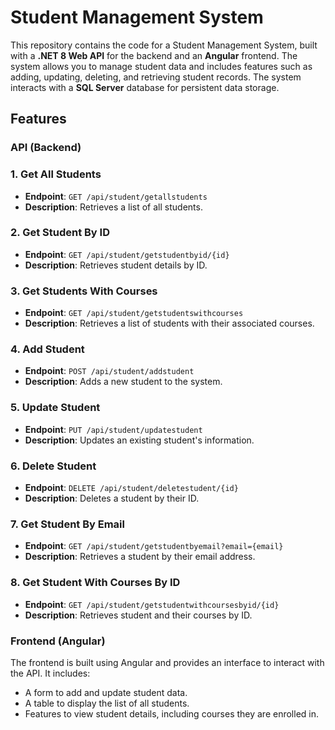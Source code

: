# Student Management System

This repository contains the code for a Student Management System, built with a **.NET 8 Web API** for the backend and an **Angular** frontend. The system allows you to manage student data and includes features such as adding, updating, deleting, and retrieving student records. The system interacts with a **SQL Server** database for persistent data storage.

## Features

### API (Backend)

### 1. **Get All Students**
   - **Endpoint**: `GET /api/student/getallstudents`
   - **Description**: Retrieves a list of all students.

### 2. **Get Student By ID**
   - **Endpoint**: `GET /api/student/getstudentbyid/{id}`
   - **Description**: Retrieves student details by ID.

### 3. **Get Students With Courses**
   - **Endpoint**: `GET /api/student/getstudentswithcourses`
   - **Description**: Retrieves a list of students with their associated courses.

### 4. **Add Student**
   - **Endpoint**: `POST /api/student/addstudent`
   - **Description**: Adds a new student to the system.

### 5. **Update Student**
   - **Endpoint**: `PUT /api/student/updatestudent`
   - **Description**: Updates an existing student's information.

### 6. **Delete Student**
   - **Endpoint**: `DELETE /api/student/deletestudent/{id}`
   - **Description**: Deletes a student by their ID.

### 7. **Get Student By Email**
   - **Endpoint**: `GET /api/student/getstudentbyemail?email={email}`
   - **Description**: Retrieves a student by their email address.

### 8. **Get Student With Courses By ID**
   - **Endpoint**: `GET /api/student/getstudentwithcoursesbyid/{id}`
   - **Description**: Retrieves student and their courses by ID.


### Frontend (Angular)
The frontend is built using Angular and provides an interface to interact with the API. It includes:

- A form to add and update student data.
- A table to display the list of all students.
- Features to view student details, including courses they are enrolled in.

